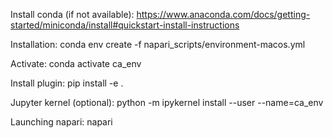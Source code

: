 Install conda (if not available):
https://www.anaconda.com/docs/getting-started/miniconda/install#quickstart-install-instructions


Installation:
conda env create -f napari_scripts/environment-macos.yml

Activate:
conda activate ca_env

Install plugin:
pip install -e .

Jupyter kernel (optional):
python -m ipykernel install --user --name=ca_env

Launching napari:
napari



